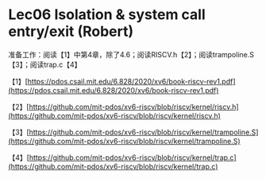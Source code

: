 # Lec06 Isolation & system call entry/exit \(Robert\)

准备工作：阅读【1】中第4章，除了4.6；阅读RISCV.h【2】；阅读trampoline.S【3】；阅读trap.c【4】



【1】[https://pdos.csail.mit.edu/6.828/2020/xv6/book-riscv-rev1.pdf](https://pdos.csail.mit.edu/6.828/2020/xv6/book-riscv-rev1.pdf)

【2】[https://github.com/mit-pdos/xv6-riscv/blob/riscv/kernel/riscv.h](https://github.com/mit-pdos/xv6-riscv/blob/riscv/kernel/riscv.h)

【3】[https://github.com/mit-pdos/xv6-riscv/blob/riscv/kernel/trampoline.S](https://github.com/mit-pdos/xv6-riscv/blob/riscv/kernel/trampoline.S)

【4】[https://github.com/mit-pdos/xv6-riscv/blob/riscv/kernel/trap.c](https://github.com/mit-pdos/xv6-riscv/blob/riscv/kernel/trap.c)


